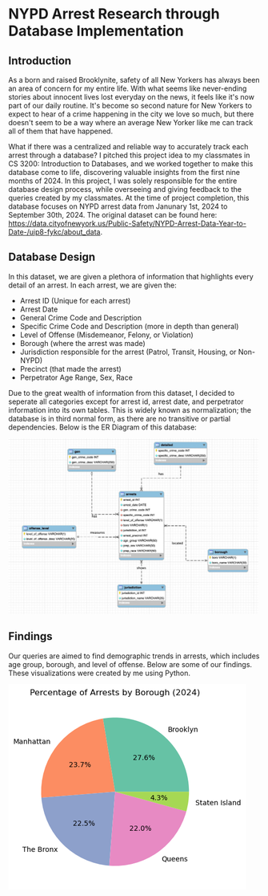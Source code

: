 # NYPD Arrest Research through Database Implementation

## Introduction
As a born and raised Brooklynite, safety of all New Yorkers has always been an area of concern for my entire life. With what seems like never-ending stories about innocent lives lost everyday on the news, it feels like it's now part of our daily routine. It's become so second nature for New Yorkers to expect to hear of a crime happening in the city we love so much, but there doesn't seem to be a way where an average New Yorker like me can track all of them that have happened. 

What if there was a centralized and reliable way to accurately track each arrest through a database? I pitched this project idea to my classmates in CS 3200: Introduction to Databases, and we worked together to make this database come to life, discovering valuable insights from the first nine months of 2024. In this project, I was solely responsible for the entire database design process, while overseeing and giving feedback to the queries created by my classmates. At the time of project completion, this database focuses on NYPD arrest data from Janunary 1st, 2024 to September 30th, 2024. The original dataset can be found here: https://data.cityofnewyork.us/Public-Safety/NYPD-Arrest-Data-Year-to-Date-/uip8-fykc/about_data. 

## Database Design
In this dataset, we are given a plethora of information that highlights every detail of an arrest. In each arrest, we are given the:
- Arrest ID (Unique for each arrest)
- Arrest Date
- General Crime Code and Description
- Specific Crime Code and Description (more in depth than general)
- Level of Offense (Misdemeanor, Felony, or Violation)
- Borough (where the arrest was made)
- Jurisdiction responsible for the arrest (Patrol, Transit, Housing, or Non-NYPD)
- Precinct (that made the arrest)
- Perpetrator Age Range, Sex, Race

Due to the great wealth of information from this dataset, I decided to seperate all categories except for arrest id, arrest date, and perpetrator information into its own tables. This is widely known as normalization; the database is in third normal form, as there are no transitive or partial dependencies. Below is the ER Diagram of this database: 

<img src="/assets/images/NYPD_DB_Design.png" alt='image' width='500' height='350'>

## Findings
Our queries are aimed to find demographic trends in arrests, which includes age group, borough, and level of offense.
Below are some of our findings. These visualizations were created by me using Python.

![Percentage Arrests](/assets/images/borough_arrest_percentage.png)


